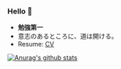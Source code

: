 ### Hello 👋 
- **勉強第一**
- 意志のあるところに、道は開ける。
- Resume: [CV](https://randoruf.github.io/resume/)

[![Anurag's github stats](https://github-readme-stats.vercel.app/api?username=randoruf)](https://github.com/anuraghazra/github-readme-stats)
